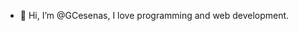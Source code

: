 - 👋 Hi, I’m @GCesenas, I love programming and web development.
  
  <!---
  📫 How to reach me? take a look on my website (www.cesenas.com) to see extra information.
  --->

<!---
GCesenas/GCesenas is a ✨ special ✨ repository because its `README.md` (this file) appears on your GitHub profile.
You can click the Preview link to take a look at your changes.
--->
